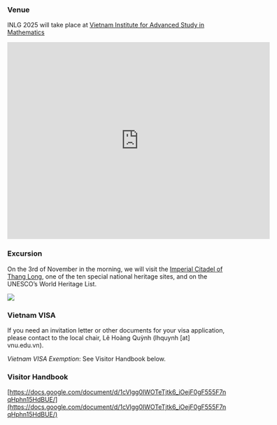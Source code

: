 ### Venue

INLG 2025 will take place at [Vietnam Institute for Advanced Study in Mathematics](https://maps.app.goo.gl/sGMHtqe6Mr6Y8SrT7)

<iframe src="https://www.google.com/maps/embed?pb=!1m14!1m8!1m3!1d465.5323822794633!2d105.803456!3d21.022318!3m2!1i1024!2i768!4f13.1!3m3!1m2!1s0x3135ab8ab9ac1a5d%3A0x34d19fd7f6e272ee!2sVietnam%20Institute%20for%20Advanced%20Study%20in%20Mathematics!5e0!3m2!1sen!2sus!4v1757949507289!5m2!1sen!2sus" width="600" height="450" style="border:0;" allowfullscreen="" loading="lazy" referrerpolicy="no-referrer-when-downgrade"></iframe>


### Excursion

On the 3rd of November in the morning, we will visit the
<a target="_blank" href="https://hoangthanhthanglong.vn/en">Imperial Citadel of Thang Long</a>, one of the ten special national heritage sites, and on the UNESCO’s World Heritage List. 

<a target="_blank" href="https://hoangthanhthanglong.vn/en"><img src="https://hoangthanhthanglong.vn/en/wp-content/uploads/sites/2/2024/01/hoangthanhthanglong-390x220.jpg"/></a>

### Vietnam VISA
If you need an invitation letter or other documents for your visa application, please contact to the local chair, Lê Hoàng Quỳnh (lhquynh [at] vnu.edu.vn).

*Vietnam VISA Exemption*: See Visitor Handbook below.


### Visitor Handbook
<a id="visitor-handbook" name="visitor-handbook"></a>

[https://docs.google.com/document/d/1cVlgg0IWOTeTjtk6_iOejF0gF555F7nqHphn15HdBUE/](https://docs.google.com/document/d/1cVlgg0IWOTeTjtk6_iOejF0gF555F7nqHphn15HdBUE/)

